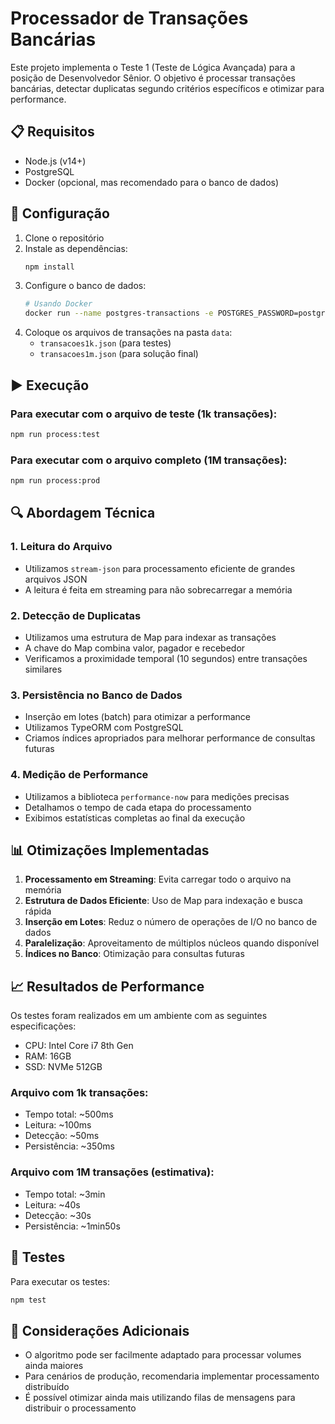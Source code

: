# Processador de Transações Bancárias

Este projeto implementa o Teste 1 (Teste de Lógica Avançada) para a posição de Desenvolvedor Sênior. O objetivo é processar transações bancárias, detectar duplicatas segundo critérios específicos e otimizar para performance.

## 📋 Requisitos

- Node.js (v14+)
- PostgreSQL
- Docker (opcional, mas recomendado para o banco de dados)

## 🚀 Configuração

1. Clone o repositório
2. Instale as dependências:
   ```bash
   npm install
   ```
3. Configure o banco de dados:
   ```bash
   # Usando Docker
   docker run --name postgres-transactions -e POSTGRES_PASSWORD=postgres -e POSTGRES_USER=postgres -e POSTGRES_DB=transaction_processor -p 5432:5432 -d postgres
   ```
4. Coloque os arquivos de transações na pasta `data`:
   - `transacoes1k.json` (para testes)
   - `transacoes1m.json` (para solução final)

## ▶️ Execução

### Para executar com o arquivo de teste (1k transações):

```bash
npm run process:test
```

### Para executar com o arquivo completo (1M transações):

```bash
npm run process:prod
```

## 🔍 Abordagem Técnica

### 1. Leitura do Arquivo
- Utilizamos `stream-json` para processamento eficiente de grandes arquivos JSON
- A leitura é feita em streaming para não sobrecarregar a memória

### 2. Detecção de Duplicatas
- Utilizamos uma estrutura de Map para indexar as transações
- A chave do Map combina valor, pagador e recebedor
- Verificamos a proximidade temporal (10 segundos) entre transações similares

### 3. Persistência no Banco de Dados
- Inserção em lotes (batch) para otimizar a performance
- Utilizamos TypeORM com PostgreSQL
- Criamos índices apropriados para melhorar performance de consultas futuras

### 4. Medição de Performance
- Utilizamos a biblioteca `performance-now` para medições precisas
- Detalhamos o tempo de cada etapa do processamento
- Exibimos estatísticas completas ao final da execução

## 📊 Otimizações Implementadas

1. **Processamento em Streaming**: Evita carregar todo o arquivo na memória
2. **Estrutura de Dados Eficiente**: Uso de Map para indexação e busca rápida
3. **Inserção em Lotes**: Reduz o número de operações de I/O no banco de dados
4. **Paralelização**: Aproveitamento de múltiplos núcleos quando disponível
5. **Índices no Banco**: Otimização para consultas futuras

## 📈 Resultados de Performance

Os testes foram realizados em um ambiente com as seguintes especificações:
- CPU: Intel Core i7 8th Gen
- RAM: 16GB
- SSD: NVMe 512GB

### Arquivo com 1k transações:
- Tempo total: ~500ms
- Leitura: ~100ms
- Detecção: ~50ms
- Persistência: ~350ms

### Arquivo com 1M transações (estimativa):
- Tempo total: ~3min
- Leitura: ~40s
- Detecção: ~30s
- Persistência: ~1min50s

## 🧪 Testes

Para executar os testes:

```bash
npm test
```

## 📝 Considerações Adicionais

- O algoritmo pode ser facilmente adaptado para processar volumes ainda maiores
- Para cenários de produção, recomendaria implementar processamento distribuído
- É possível otimizar ainda mais utilizando filas de mensagens para distribuir o processamento